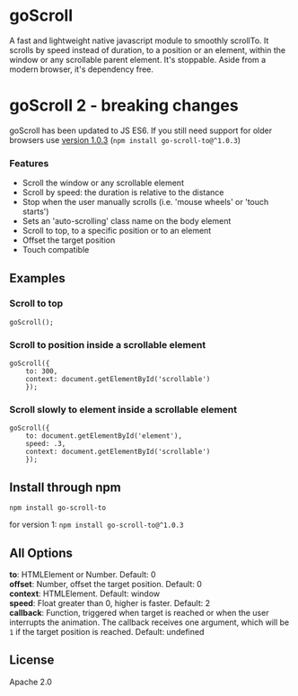 # goScroll
A fast and lightweight native javascript module to smoothly scrollTo. It scrolls by speed instead of duration, to a position or an element, within the window or any scrollable parent element. It's stoppable. Aside from a modern browser, it's dependency free.

# goScroll 2 - breaking changes
goScroll has been updated to JS ES6. If you still need support for older browsers use [version 1.0.3](https://github.com/pecuchet/go-scroll-to/releases/tag/1.0.3) (``npm install go-scroll-to@^1.0.3``)

### Features

- Scroll the window or any scrollable element
- Scroll by speed: the duration is relative to the distance
- Stop when the user manually scrolls (i.e. 'mouse wheels' or 'touch starts')
- Sets an 'auto-scrolling' class name on the body element
- Scroll to top, to a specific position or to an element
- Offset the target position
- Touch compatible

## Examples
### Scroll to top
```
goScroll();
```

### Scroll to position inside a scrollable element
```
goScroll({
    to: 300,
    context: document.getElementById('scrollable')
    });
```

### Scroll slowly to element inside a scrollable element
```
goScroll({
    to: document.getElementById('element'),
    speed: .3,
    context: document.getElementById('scrollable')
    });
```

## Install through npm
```
npm install go-scroll-to
```
for version 1: ``npm install go-scroll-to@^1.0.3``

## All Options

**to**: HTMLElement or Number. Default: 0  
**offset**: Number, offset the target position. Default: 0  
**context**: HTMLElement. Default: window  
**speed**: Float greater than 0, higher is faster. Default: 2  
**callback**: Function, triggered when target is reached or when the user interrupts the animation. The callback receives one argument, which will be `1` if the target position is reached. Default: undefined

## License
Apache 2.0

